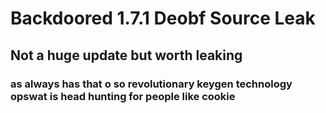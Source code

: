 # Backdoored 1.7.1 Deobf Source Leak

## Not a huge update but worth leaking

### as always has that o so revolutionary keygen technology opswat is head hunting for people like cookie
